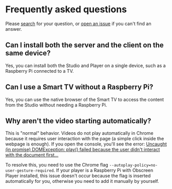 # Frequently asked questions

Please <a href="javascript:document.querySelector('.DocSearch.DocSearch-Button').click()">search</a> for your question, or [open an issue](https://github.com/jr-k/obscreen/issues/new/choose) if you can't find an answer.

## Can I install both the server and the client on the same device?

Yes, you can install both the Studio and Player on a single device, such as a Raspberry Pi connected to a TV.

## Can I use a Smart TV without a Raspberry Pi?

Yes, you can use the native browser of the Smart TV to access the content from the Studio without needing a Raspberry Pi.

## Why aren't the video starting automatically?

This is "normal" behavior. Videos do not play automatically in Chrome because it requires user interaction with the page (a simple click inside the webpage is enough). If you open the console, you'll see the error: [Uncaught (in promise) DOMException: play() failed because the user didn't interact with the document first...](https://goo.gl/xX8pDD)

To resolve this, you need to use the Chrome flag `--autoplay-policy=no-user-gesture-required`. 
If your player is a Raspberry Pi with Obscreen Player installed, this issue doesn't occur because the flag is inserted automatically for you, otherwise you need to add it manually by yourself.
